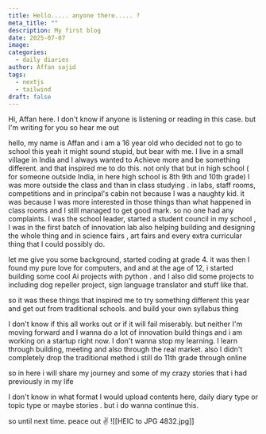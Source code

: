 ```yaml
---
title: Hello..... anyone there..... ?
meta_title: ""
description: My first blog
date: 2025-07-07
image:
categories:
  - daily diaries
author: Affan sajid
tags:
  - nextjs
  - tailwind
draft: false
---
```


Hi, Affan here. I don't know if anyone is listening or reading in this case. but I'm writing for you so hear me out 

hello, my name is Affan and i am a 16 year old who decided not to go to school this  yeah it might sound stupid, but bear with me. I live in a small village in India and I always wanted to Achieve more and be something different. and that inspired me to do this. not only that but in high school ( for someone outside India, in here high school is 8th 9th and 10th grade) I was more outside the class and than in class studying . in labs, staff rooms, competitions and in principal's cabin not because I was a naughty kid. it was because I was more interested in those things than what happened in class rooms and I still managed to get good mark. so no one had any complaints. I was the school leader, started a student council in my school , I was in the first batch of innovation lab also helping building and designing the whole thing and in science fairs , art fairs and every extra curricular thing that I could possibly do. 

let me give you some background, started coding at grade 4. it was then I found my pure love for computers, and and at the age of 12, i started building some cool Ai projects with python . and I also did some projects to including dog repeller project, sign language translator and stuff like that.

so  it was these things that inspired me to try something different this year and get out from traditional schools. and  build your own syllabus thing 

I don't know if this all works out or if it will fail miserably. but neither I'm moving forward and I wanna do a lot of innovation build things and i am working on a startup right now.  I don't wanna stop my learning. I learn through building, meeting and also through the real market. also I didn't completely drop the traditional method i still do 11th grade through online 

so in here i will share my journey and some of my crazy stories that i had previously in my life 

I don't know in what format I would upload contents here, daily diary type or topic type or maybe stories . but i do wanna continue this. 

so until next time. peace out ✌️
![[HEIC to JPG 4832.jpg]]




